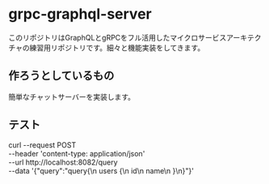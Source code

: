 # grpc-graphql-server

このリポジトリはGraphQLとgRPCをフル活用したマイクロサービスアーキテクチャの練習用リポジトリです。細々と機能実装をしてきます。

## 作ろうとしているもの

簡単なチャットサーバーを実装します。

## テスト

curl --request POST \
    --header 'content-type: application/json' \
    --url http://localhost:8082/query \
    --data '{"query":"query{\n  users {\n    id\n    name\n  }\n}"}'
